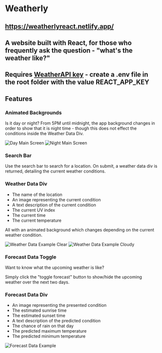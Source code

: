 # Weatherly

## https://weatherlyreact.netlify.app/

## A website built with React, for those who frequently ask the question - "what's the weather like?"

## Requires [WeatherAPI key](https://www.weatherapi.com/) - create a .env file in the root folder with the value REACT_APP_KEY

## Features

### Animated Backgrounds
Is it day or night? From 5PM until midnight, the app background changes in order to show that it is night time - though this does not effect the conditions inside the Weather Data Div.

![Day Main Screen](./docs/dayMain.png)
![Night Main Screen](./docs/nightMain.png)


### Search Bar
Use the search bar to search for a location. On submit, a weather data div is returned, detailing the current weather conditions.

### Weather Data Div
- The name of the location
- An image representing the current condition
- A text description of the current condition
- The current UV index
- The current time
- The current temperature

All with an animated background which changes depending on the current weather condition.

![Weather Data Example Clear](./docs/exampleWeatherData.png)
![Weather Data Example Cloudy](./docs/exampleWeatherDataCloudy.png)

### Forecast Data Toggle
Want to know what the upcoming weather is like?

Simply click the "toggle forecast" button to show/hide the upcoming weather over the next two days.

### Forecast Data Div
- An image representing the presented condition
- The estimated sunrise time
- The estimated sunset time
- A text description of the predicted condition
- The chance of rain on that day
- The predicted maximum temperature
- The predicted minimum temperature

![Forecast Data Example](./docs/exampleForecastData.png)